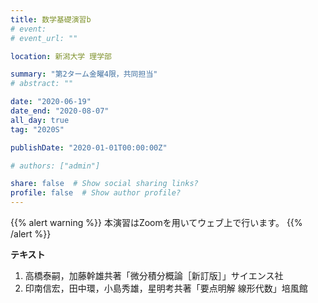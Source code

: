 ```yaml
---
title: 数学基礎演習b
# event: 
# event_url: ""

location: 新潟大学 理学部

summary: "第2ターム金曜4限，共同担当"
# abstract: ""

date: "2020-06-19"
date_end: "2020-08-07"
all_day: true
tag: "2020S"

publishDate: "2020-01-01T00:00:00Z"

# authors: ["admin"]

share: false  # Show social sharing links?
profile: false  # Show author profile?
---
```

{{% alert warning %}}
本演習はZoomを用いてウェブ上で行います。
{{% /alert %}}

**テキスト**

1. 高橋泰嗣，加藤幹雄共著「微分積分概論［新訂版］」サイエンス社
2. 印南信宏，田中環，小島秀雄，星明考共著「要点明解 線形代数」培風館
